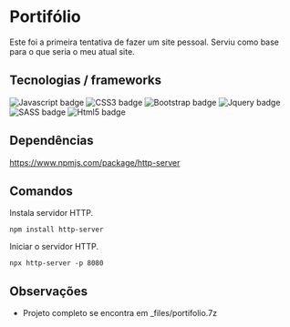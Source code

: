 Portifólio
========
Este foi a primeira tentativa de fazer um site pessoal. Serviu como base para o que seria o meu atual site.

## Tecnologias / frameworks
![Javascript badge](https://img.shields.io/badge/javascript%20-%23323330.svg?&style=for-the-badge&logo=javascript&logoColor=%23F7DF1E)
![CSS3 badge](https://img.shields.io/badge/css3%20-%231572B6.svg?&style=for-the-badge&logo=css3&logoColor=white)
![Bootstrap badge](https://img.shields.io/badge/Bootstrap-v3.3.5-563D7C?style=for-the-badge&logo=bootstrap)
![Jquery badge](https://img.shields.io/badge/Jquery-v2.2.4-0769AD?style=for-the-badge&logo=jquery)
![SASS badge](https://img.shields.io/badge/sass--CC6699?style=for-the-badge&logo=sass)
![Html5 badge](https://img.shields.io/badge/HTML-v5-E34F26?style=for-the-badge&logo=html5)

## Dependências
https://www.npmjs.com/package/http-server

## Comandos
Instala servidor HTTP.
```
npm install http-server
```

Iniciar o servidor HTTP.
```
npx http-server -p 8080
```

## Observações
+ Projeto completo se encontra em _files/portifolio.7z